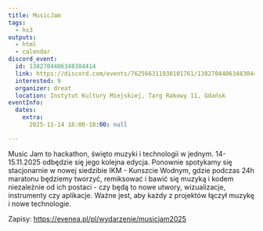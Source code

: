 ```yaml
---
title: MusicJam
tags:
  - hs3
outputs:
  - html
  - calendar
discord_event:
  id: 1382704406348304414
  link: https://discord.com/events/762566311930101761/1382704406348304414
  interested: 9
  organizer: dreat
  location: Instytut Kultury Miejskiej, Targ Rakowy 11, Gdańsk
eventInfo:
  dates:
    extra:
      2025-11-14 18:00-18:00: null

---
```


Music Jam to hackathon, święto muzyki i technologii w jednym. 
14-15.11.2025 odbędzie się jego kolejna edycja. Ponownie spotykamy się stacjonarnie w nowej siedzibie IKM - Kunszcie Wodnym, gdzie podczas 24h maratonu będziemy tworzyć, remiksować i bawić się muzyką i kodem niezależnie od ich postaci - czy będą to nowe utwory, wizualizacje, instrumenty czy aplikacje. Ważne jest, aby każdy z projektów łączył muzykę i nowe technologie.

Zapisy: https://evenea.pl/pl/wydarzenie/musicjam2025
